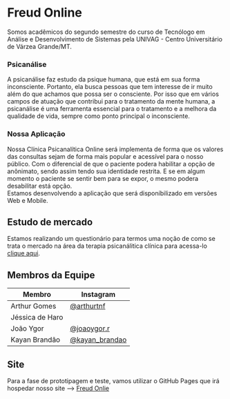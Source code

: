 # Freud Online
Somos acadêmicos do segundo semestre do curso de Tecnólogo em Análise e Desenvolvimento de Sistemas pela UNIVAG - Centro Universitário de Várzea Grande/MT.
### Psicanálise
A psicanálise faz estudo da psique humana, que está em sua forma inconsciente. Portanto, ela busca pessoas que tem interesse de ir muito além do que achamos que possa ser o consciente. Por isso que em vários campos de atuação que contribui para o tratamento da mente humana, a psicanálise é uma ferramenta essencial para o tratamento e a melhora da qualidade de vida, sempre como ponto principal o inconsciente.

### Nossa Aplicação
Nossa Clínica Psicanalítica Online será implementa de forma que os valores das consultas sejam de forma mais popular e acessível para o nosso público. Com o diferencial de que o paciente podera habilitar a opção de anônimato, sendo assim tendo sua identidade restrita. E se em algum momento o paciente se sentir bem para se expor, o mesmo podera desabilitar está opção.  
Estamos desenvolvendo a aplicação que será disponíbilizado em versões Web e Mobile.

## Estudo de mercado
Estamos realizando um questionário para termos uma noção de como se trata o mercado na área da terapia psicanálitica clínica para acessa-lo [clique aqui](https://forms.gle/jtHCS3YKz5KpyWj69).

## Membros da Equipe
Membro | Instagram
---|---
Arthur Gomes | [@arthurtnf](https://www.instagram.com/arthurtnf/)
Jéssica de Haro |[]()
João Ygor | [@joaoygor.r](https://www.instagram.com/joaoygor.r/)
Kayan Brandão | [@kayan_brandao](https://www.instagram.com/kayan_brandao/)

## Site
Para a fase de prototipagem e teste, vamos utilizar o GitHub Pages que irá hospedar nosso site --> [Freud Onlie](https://kayanbrandao.github.io/freud-online/)